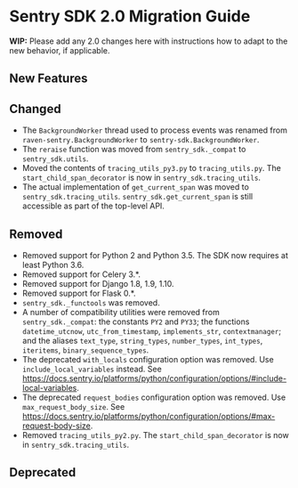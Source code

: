 # Sentry SDK 2.0 Migration Guide

**WIP:** Please add any 2.0 changes here with instructions how to adapt to the new behavior, if applicable.

## New Features

## Changed

- The `BackgroundWorker` thread used to process events was renamed from `raven-sentry.BackgroundWorker` to `sentry-sdk.BackgroundWorker`.
- The `reraise` function was moved from `sentry_sdk._compat` to `sentry_sdk.utils`.
- Moved the contents of `tracing_utils_py3.py` to `tracing_utils.py`. The `start_child_span_decorator` is now in `sentry_sdk.tracing_utils`.
- The actual implementation of `get_current_span` was moved to `sentry_sdk.tracing_utils`. `sentry_sdk.get_current_span` is still accessible as part of the top-level API.

## Removed

- Removed support for Python 2 and Python 3.5. The SDK now requires at least Python 3.6.
- Removed support for Celery 3.\*.
- Removed support for Django 1.8, 1.9, 1.10.
- Removed support for Flask 0.\*.
- `sentry_sdk._functools` was removed.
- A number of compatibility utilities were removed from `sentry_sdk._compat`: the constants `PY2` and `PY33`; the functions `datetime_utcnow`, `utc_from_timestamp`, `implements_str`, `contextmanager`; and the aliases `text_type`, `string_types`, `number_types`, `int_types`, `iteritems`, `binary_sequence_types`.
- The deprecated `with_locals` configuration option was removed. Use `include_local_variables` instead. See https://docs.sentry.io/platforms/python/configuration/options/#include-local-variables.
- The deprecated `request_bodies` configuration option was removed. Use `max_request_body_size`. See https://docs.sentry.io/platforms/python/configuration/options/#max-request-body-size.
- Removed `tracing_utils_py2.py`. The `start_child_span_decorator` is now in `sentry_sdk.tracing_utils`.

## Deprecated
